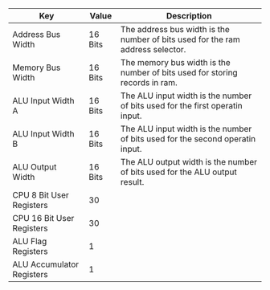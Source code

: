| Key                       | Value   | Description                                                                    |
| ------------------------- | ------- | ------------------------------------------------------------------------------ |
| Address Bus Width         | 16 Bits | The address bus width is the number of bits used for the ram address selector. |
| Memory Bus Width          | 16 Bits | The memory bus width is the number of bits used for storing records in ram.    |
| ALU Input Width A         | 16 Bits | The ALU input width is the number of bits used for the first operatin input.   |
| ALU Input Width B         | 16 Bits | The ALU input width is the number of bits used for the second operatin input.  |
| ALU Output Width          | 16 Bits | The ALU output width is the number of bits used for the ALU output result.     |
| CPU 8 Bit User Registers  | 30      | 
| CPU 16 Bit User Registers | 30      |
| ALU Flag Registers        | 1       |
| ALU Accumulator Registers | 1       |
